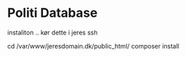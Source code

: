 # Politi Database

instaliton .. 
kør dette i jeres ssh

cd /var/www/jeresdomain.dk/public_html/
composer install